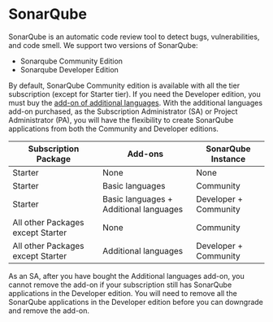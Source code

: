 # SonarQube

SonarQube is an automatic code review tool to detect bugs, vulnerabilities, and code smell. We support two versions of SonarQube:
- Sonarqube Community Edition
- Sonarqube Developer Edition

By default, SonarQube Community edition is available with all the tier subscription (except for Starter tier). If you need the Developer edition, you must buy the [add-on of additional languages](https://www.developer.tech.gov.sg/products/categories/devops/ship-hats/subscription.html). With the additional languages add-on purchased, as the Subscription Administrator (SA) or Project Administrator (PA), you will have the flexibility to create SonarQube applications from both the Community and Developer editions.

|**Subscription Package**|**Add-ons**|**SonarQube Instance**|
|---|---|---|  
|Starter|None|None|
|Starter|Basic languages|Community|
|Starter|Basic languages + Additional languages|Developer + Community|
|All other Packages except Starter|None|Community|
|All other Packages except Starter|Additional languages|Developer + Community|

As an SA, after you have bought the Additional languages add-on, you cannot remove the add-on if your subscription still has SonarQube applications in the Developer edition. You will need to remove all the SonarQube applications in the Developer edition before you can downgrade and remove the add-on. 
<!--
**Topics**  

- [Set up Community Edition](sonarqube-set-up-community-edition)
- [Set up Developer Edition](sonarqube-set-up-developer-edition)
- [Self Help Guide](sonarqube-self-help-guide)


## Access
### To log in to SonarQube: 

1. Go to [SonarQube](https://sonar.hats.stack.gov.sg/sonar).
1. Click **Log in with SAML**.

    ![sonarqube](sonarqube-tp.png)

    If you have not logged into your TechPass, you will be prompted to sign in. For more details, refer to the [TechPass user guide](https://docs.developer.tech.gov.sg/docs/techpass-user-guide/#/) if you are logging in to TechPass for the first time.
1. Authenticate and approve your TechPass login using your Microsoft authenticator app with your SG Govt M365 profile. 
1. After you have authenticated, you will be redirected to your SonarQube dashboard.


## FAQs

<details>
  <summary>What are the 15 supported languages?</summary><br>

Java, JavaScript, C#, TypeScript, Kotlin, Ruby, Go, Scala, Flex, Python, PHP, HTML, CSS, XML, VB.NET.
Do take note that there is no restriction of lines of code and number of applications.

  </details>

 <details>
  <summary>Based on SonarQube’s add-ons, what are the 7 others supported languages?</summary><br>

C, C++, Obj-C, Swift, ABAP, T-SQL, PL/SQL are supported. Public officers can refer to the <a href="https://sgdcs.sgnet.gov.sg/sites/IDA-GoSync/gdspdd-ai/ship/_layouts/15/start.aspx#/SitePages/Pricing.aspx">pricing</a> for the add-ons.

  </details>

 <details>
  <summary>Are COTS (commercial off-the-shelf) products supported on SonarQube?</summary><br>

Yes. SonarQube can scan for any customisation that the COTS product supports.
Example: Configuration files in XML or Javascript/ Java or plugins written in Java or Python.
  </details>

-->